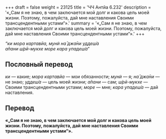 +++
draft = false
weight = 23125
title = 'ЧЧ Антйа 6.232'
description = '«„Сам я не знаю, в чем заключается мой долг и какова цель моей жизни. Поэтому, пожалуйста, дай мне наставления Своими трансцендентными устами“».'
summary = '«„Сам я не знаю, в чем заключается мой долг и какова цель моей жизни. Поэтому, пожалуйста, дай мне наставления Своими трансцендентными устами“».'
+++

_“ки мора картавйа,_ _мун̃и на̄ джа̄ни уддеш́а  
а̄пани ш́рӣ-мукхе море кара упадеш́а_”

## Пословный перевод

_ки_ — какие; _мора_ _картавйа_ — мои обязанности; _мун̃и_ — я; _на̄_ _джа̄ни_ — не знаю; _уддеш́а_ — цель моей жизни; _а̄пани_ — сам; _ш́рӣ_\-_мукхе_ — Своими трансцендентными устами; _море_ — мне; _кара_ _упадеш́а_ — дай наставления.

## Перевод

**«„Сам я не знаю, в чем заключается мой долг и какова цель моей жизни. Поэтому, пожалуйста, дай мне наставления Своими трансцендентными устами“».**
